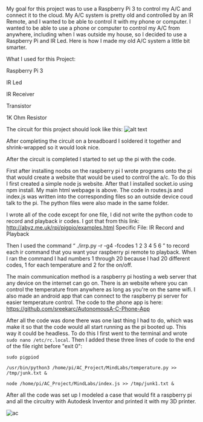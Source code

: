 My goal for this project was to use a Raspberry Pi 3 to control my A/C and connect it to the cloud. My A/C system is pretty old and controlled by an IR Remote, and I wanted to be able to control it with my phone or computer. I wanted to be able to use a phone or computer to control my A/C from anywhere, including when I was outside my house, so I decided to use a Raspberry Pi and IR Led. Here is how I made my old A/C system a little bit smarter.

What I used for this Project:

Raspberry Pi 3  

IR Led
  
IR Receiver
  
Transistor
  
1K Ohm Resistor

The circuit for this project should look like this:
![alt text](https://cdn.instructables.com/FEL/FXOD/J7MFSVLB/FELFXODJ7MFSVLB.LARGE.jpg)

After completing the circuit on a breadboard I soldered it together and shrink-wrapped so it would look nice.

After the circuit is completed I started to set up the pi with the code. 

First after installing noobs on the raspberry pi I wrote programs onto the pi that would create a website that would be used to control the a/c. To do this I first created a simple node js website. After that I installed socket.io using npm install. My main html webpage is above. The code in routes.js and index.js was written into the corresponding files so an outside device coud talk to the pi. The python files were also made in the same folder.

I wrote all of the code except for one file, I did not write the python code to record and playback ir codes. I got that from this link:
http://abyz.me.uk/rpi/pigpio/examples.html
Specific File:
IR Record and Playback

Then I used the command “ ./irrp.py -r -g4 -fcodes 1 2 3 4 5 6 ” to record each ir command that you want your raspberry pi remote to playback. When I ran the command I had numbers 1 through 20 because I had 20 different codes, 1 for each temperature and 2 for the on/off.

The main communication method is a raspberry pi hosting a web server that any device on the internet can go on. There is an website where you can control the temperature from anywhere as long as you're on the same wifi. I also made an android app that can connect to the raspberry pi  server for easier temperature control. The code to the phone app is here: https://github.com/sreekarc/AutonomousA-C-Phone-App

After all the code was done there was one last thing I had to do, which was make it so that the code would all start running as the pi booted up. This way it could be headless. To do this I first went to the terminal and wrote `sudo nano /etc/rc.local`. Then I added these three lines of code to the end of the file right before "exit 0":

`sudo pigpiod`

`/usr/bin/python3 /home/pi/AC_Project/MindLabs/temperature.py >> /tmp/junk.txt &`

`node /home/pi/AC_Project/MindLabs/index.js >> /tmp/junk1.txt &`

After all the code was set up I modeled a case that would fit a raspberry pi and all the circuitry with Autodesk Inventor and printed it with my 3D printer.

![ac](https://user-images.githubusercontent.com/15959693/62400819-a01f6780-b54e-11e9-9b17-b91f93819d07.PNG)
